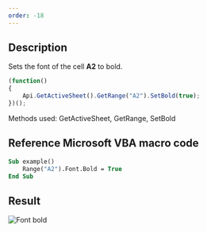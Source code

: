 ```yaml
---
order: -18
---
```


## Description

Sets the font of the cell **A2** to bold.

<!-- This code snippet is shown in the screenshot. -->

<!-- eslint-skip -->

``` ts
(function()
{
    Api.GetActiveSheet().GetRange("A2").SetBold(true);
})();
```

Methods used: GetActiveSheet, GetRange, SetBold

## Reference Microsoft VBA macro code

``` vb
Sub example()
    Range("A2").Font.Bold = True
End Sub
```

## Result

![Font bold](/assets/images/plugins/font-bold.png)
